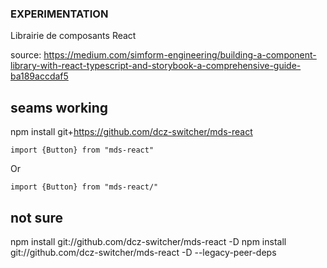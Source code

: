 ### EXPERIMENTATION

Librairie de composants React

source: https://medium.com/simform-engineering/building-a-component-library-with-react-typescript-and-storybook-a-comprehensive-guide-ba189accdaf5


## seams working
npm install git+https://github.com/dcz-switcher/mds-react

```import {Button} from "mds-react"```

Or

```import {Button} from "mds-react/"```

## not sure
npm install git://github.com/dcz-switcher/mds-react -D
npm install git://github.com/dcz-switcher/mds-react -D --legacy-peer-deps

